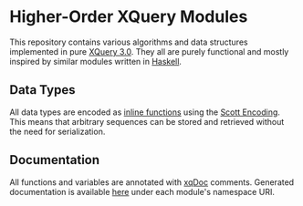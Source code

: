 Higher-Order XQuery Modules
===========================

This repository contains various algorithms and data structures implemented in pure [XQuery 3.0](http://www.w3.org/TR/xquery-30/). They all are purely functional and mostly inspired by similar modules written in [Haskell](http://en.wikipedia.org/wiki/Haskell_%28programming_language%29).

Data Types
----------

All data types are encoded as [inline functions](http://www.w3.org/TR/xquery-30/#id-inline-func) using the [Scott Encoding](http://en.wikipedia.org/wiki/Scott_encoding). This means that arbitrary sequences can be stored and retrieved without the need for serialization.

Documentation
-------------

All functions and variables are annotated with [xqDoc](http://xqdoc.org/) comments. Generated documentation is available [here](http://www.woerteler.de/xquery/modules/) under each module's namespace URI.
